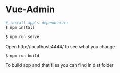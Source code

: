 # Vue-Admin

``` bash
# install app's dependencies
$ npm install

$ npm run serve
```
Open http://localhost:4444/ to see what you change


``` bash
$ npm run build
```
To build app and that files you can find in dist folder
